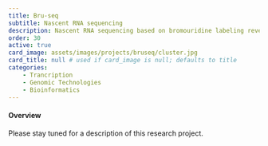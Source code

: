 ```yaml
---
title: Bru-seq
subtitle: Nascent RNA sequencing
description: Nascent RNA sequencing based on bromouridine labeling reveals cellular transcription dynamics in collaboration with Dr. Mats Ljungman
order: 30
active: true
card_image: assets/images/projects/bruseq/cluster.jpg 
card_title: null # used if card_image is null; defaults to title
categories: 
    - Trancription
    - Genomic Technologies
    - Bioinformatics
---
```


<h4>Overview</h4>

Please stay tuned for a description of this research project.
